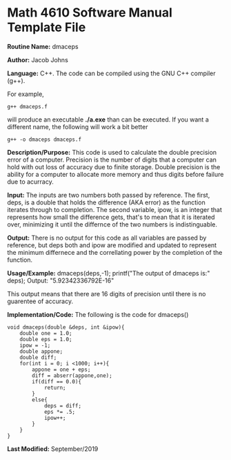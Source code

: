 # Math 4610 Software Manual Template File

**Routine Name:** dmaceps

**Author:** Jacob Johns

**Language:** C++. The code can be compiled using the GNU C++ compiler (g++).

For example,

    g++ dmaceps.f

will produce an executable **./a.exe** than can be executed. If you want a different name, the following will work a bit
better

    g++ -o dmaceps dmaceps.f

**Description/Purpose:** This code is used to calculate the double precision error of a computer. Precision is the number of digits that a computer can hold with out loss of accuracy due to finite storage. Double precision is the ability for a computer to allocate more memory and thus digits before failure due to acurracy.

**Input:** The inputs are two numbers both passed by reference. The first, deps, is a double that holds the difference (AKA error) as the function iterates through to completion. The second variable, ipow, is an integer that represents how small the difference gets, that's to mean that it is iterated over, minimizing it until the differnce of the two numbers is indistinguable.

**Output:** There is no output for this code as all variables are passed by reference, but deps both and ipow are modified and updated to represent the minimum differnece and the correllating power by the completion of the function.

**Usage/Example:**
dmaceps(deps,-1);
printf("The output of dmaceps is:" deps);
    Output: "5.92342336792E-16"
    
This output means that there are 16 digits of precision until there is no guarentee of accuracy.


**Implementation/Code:** The following is the code for dmaceps()

	void dmaceps(double &deps, int &ipow){
		double one = 1.0;
		double eps = 1.0;
		ipow = -1;
		double appone;
		double diff;
		for(int i = 0; i <1000; i++){
			appone = one + eps;
			diff = abserr(appone,one);
			if(diff == 0.0){
				return;
			}
			else{
				deps = diff;
				eps *= .5;
				ipow++;
			}
		}
	}


**Last Modified:** September/2019
